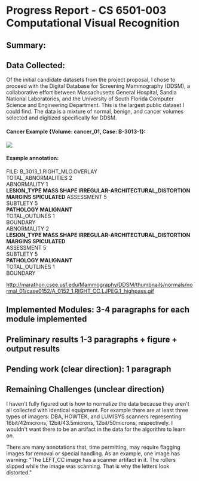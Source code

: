 

# Progress Report - CS 6501-003 Computational Visual Recognition

## Summary: 



## Data Collected: 
Of the initial candidate datasets from the project proposal, I chose to proceed with the Digital Database for Screening Mammography (DDSM), a collaborative effort between Massachusetts General Hospital, Sandia National Laboratories, and the University of South Florida Computer Science and Engineering Department. This is the largest public dataset I could find. The data is a mixture of normal, benign, and cancer volumes selected and digitized specifically for DDSM.

#### Cancer Example {Volume: cancer_01, Case: B-3013-1}:
![](http://marathon.csee.usf.edu/Mammography/DDSM/thumbnails/cancers/cancer_01/case3013/B_3013_1.RIGHT_MLO.LJPEG.1_highpass.gif)

#### Example annotation:
FILE: B_3013_1.RIGHT_MLO.OVERLAY  
TOTAL_ABNORMALITIES 2  
ABNORMALITY 1  
**LESION_TYPE MASS SHAPE IRREGULAR-ARCHITECTURAL_DISTORTION MARGINS SPICULATED**
ASSESSMENT 5  
SUBTLETY 5  
**PATHOLOGY MALIGNANT**  
TOTAL_OUTLINES 1  
BOUNDARY  
ABNORMALITY 2  
**LESION_TYPE MASS SHAPE IRREGULAR-ARCHITECTURAL_DISTORTION MARGINS SPICULATED**  
ASSESSMENT 5  
SUBTLETY 5  
**PATHOLOGY MALIGNANT**  
TOTAL_OUTLINES 1  
BOUNDARY  




http://marathon.csee.usf.edu/Mammography/DDSM/thumbnails/normals/normal_01/case0152/A_0152_1.RIGHT_CC.LJPEG.1_highpass.gif





## Implemented Modules: 3-4 paragraphs for each module implemented

## Preliminary results 1-3 paragraphs + figure + output results

## Pending work (clear direction): 1 paragraph


## Remaining Challenges (unclear direction)

I haven't fully figured out is how to normalize the data because they aren't all collected with identical equipment. For example there are at least three types of imagers: DBA, HOWTEK, and LUMISYS scanners representing 16bit/42microns, 12bit/43.5microns, 12bit/50microns, respectively. I wouldn't want there to be an artifact in the data for the algorithm to learn on. 

There are many annotations that, time permitting, may require flagging images for removal or special handling. As an example, one image has warning: "The LEFT_CC image has a scanner artifact in it. The rollers slipped while the image was scanning. That is why the letters look distorted."



